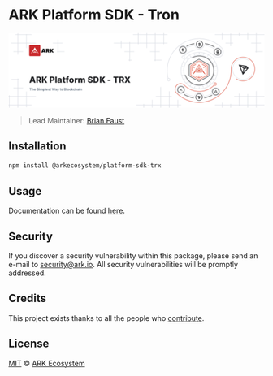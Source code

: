 # ARK Platform SDK - Tron

<p align="center">
    <img src="https://raw.githubusercontent.com/ArkEcosystem/platform-sdk/master/packages/platform-sdk-trx/banner.png" />
</p>

> Lead Maintainer: [Brian Faust](https://github.com/faustbrian)

## Installation

```bash
npm install @arkecosystem/platform-sdk-trx
```

## Usage

Documentation can be found [here](https://ark.dev/docs/platform-sdk/coins/trx).

## Security

If you discover a security vulnerability within this package, please send an e-mail to security@ark.io. All security vulnerabilities will be promptly addressed.

## Credits

This project exists thanks to all the people who [contribute](../../contributors).

## License

[MIT](LICENSE) © [ARK Ecosystem](https://ark.io)
